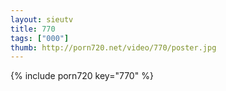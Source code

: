 ```yaml
--- 
layout: sieutv
title: 770
tags: ["000"]
thumb: http://porn720.net/video/770/poster.jpg
---
```

{% include porn720 key="770" %} 
